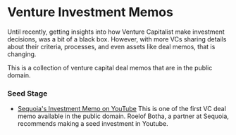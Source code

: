 # Venture Investment Memos

Until recently, getting insights into how Venture Capitalist make investment decisions, was a bit of a black box. However, with more VCs sharing details about their criteria, processes, and even assets like deal memos, that is changing.

This is a collection of venture capital deal memos that are in the public domain.

### Seed Stage
* [Sequoia's Investment Memo on YouTube](http://milesgrimshaw.com/sequoia-investment-memo/)
This is one of the first VC deal memo available in the public domain. Roelof Botha, a partner at Sequoia, recommends making a seed investment in Youtube.
